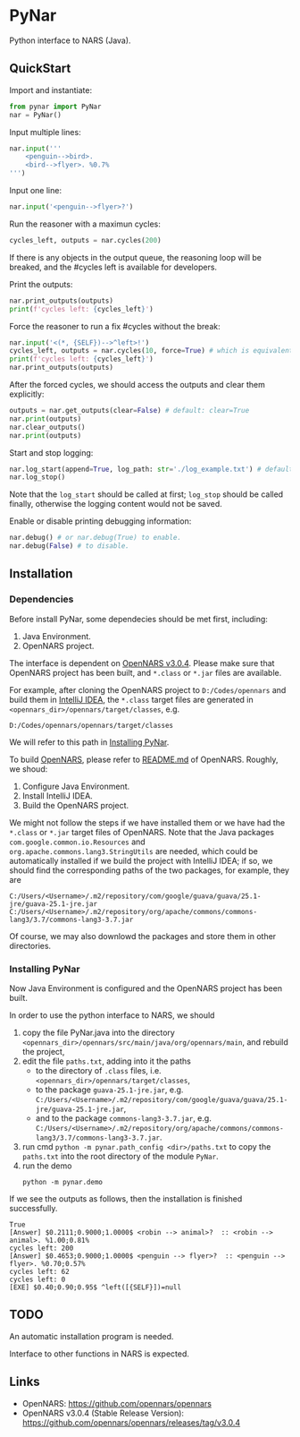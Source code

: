 # PyNar

Python interface to NARS (Java).

## QuickStart

Import and instantiate:

``` Python
from pynar import PyNar
nar = PyNar()
```

Input multiple lines:

``` Python
nar.input('''
    <penguin-->bird>.
    <bird-->flyer>. %0.7%
''')
```

Input one line:

```Python
nar.input('<penguin-->flyer>?')
```

Run the reasoner with a maximun cycles:

```Python
cycles_left, outputs = nar.cycles(200)
```

If there is any objects in the output queue, the reasoning loop will be breaked, and the #cycles left is available for developers.

Print the outputs:
```Python
nar.print_outputs(outputs)
print(f'cycles left: {cycles_left}')
```

Force the reasoner to run a fix #cycles without the break:

```Python
nar.input('<(*, {SELF})-->^left>!')
cycles_left, outputs = nar.cycles(10, force=True) # which is equivalent to `nar.input('10')`
print(f'cycles left: {cycles_left}')
nar.print_outputs(outputs)
```

After the forced cycles, we should access the outputs and clear them explicitly:

```Python
outputs = nar.get_outputs(clear=False) # default: clear=True
nar.print(outputs)
nar.clear_outputs()
nar.print(outputs)
```

Start and stop logging:

```Python
nar.log_start(append=True, log_path: str='./log_example.txt') # default: append=False, log_path: str='./log.txt'
nar.log_stop()
```

Note that the `log_start` should be called at first; `log_stop` should be called finally, otherwise the logging content would not be saved.

Enable or disable printing debugging information:

```Python
nar.debug() # or nar.debug(True) to enable.
nar.debug(False) # to disable.
```


## Installation

### Dependencies

Before install PyNar, some dependecies should be met first, including:

1. Java Environment.
2. OpenNARS project.

The interface is dependent on [OpenNARS v3.0.4][1]. Please make sure that OpenNARS project has been built, and `*.class` or `*.jar` files are available.

For example, after cloning the OpenNARS project to `D:/Codes/opennars` and build them in [IntelliJ IDEA](https://www.jetbrains.com/idea/download/), the `*.class` target files are generated in `<opennars_dir>/opennars/target/classes`, e.g. 

```
D:/Codes/opennars/opennars/target/classes
```

We will refer to this path in [Installing PyNar](#installing-pynar).

To build [OpenNARS][3], please refer to [README.md][2] of OpenNARS. Roughly, we shoud:

1. Configure Java Environment.
2. Install IntelliJ IDEA.
3. Build the OpenNARS project.

We might not follow the steps if we have installed them or we have had the `*.class` or `*.jar` target files of OpenNARS. Note that the Java packages `com.google.common.io.Resources` and `org.apache.commons.lang3.StringUtils` are needed, which could be automatically installed if we build the project with IntelliJ IDEA; if so, we should find the corresponding paths of the two packages, for example, they are

```
C:/Users/<Username>/.m2/repository/com/google/guava/guava/25.1-jre/guava-25.1-jre.jar
C:/Users/<Username>/.m2/repository/org/apache/commons/commons-lang3/3.7/commons-lang3-3.7.jar
```

Of course, we may also downlowd the packages and store them in other directories.


### Installing PyNar

Now Java Environment is configured and the OpenNARS project has been built.

In order to use the python interface to NARS, we should

1. copy the file PyNar.java into the directory `<opennars_dir>/opennars/src/main/java/org/opennars/main`, and rebuild the project,
2. edit the file `paths.txt`, adding into it the paths
   -  to the directory of `.class` files, i.e. `<opennars_dir>/opennars/target/classes`,
   - to the package `guava-25.1-jre.jar`, e.g. `C:/Users/<Username>/.m2/repository/com/google/guava/guava/25.1-jre/guava-25.1-jre.jar`,
   - and to the package `commons-lang3-3.7.jar`, e.g. `C:/Users/<Username>/.m2/repository/org/apache/commons/commons-lang3/3.7/commons-lang3-3.7.jar`.
3. run cmd `python -m pynar.path_config <dir>/paths.txt` to copy the `paths.txt` into the root directory of the module `PyNar`.
4. run the demo
   ```
   python -m pynar.demo
   ```

If we see the outputs as follows, then the installation is finished successfully.

```
True
[Answer] $0.2111;0.9000;1.0000$ <robin --> animal>?  :: <robin --> animal>. %1.00;0.81% 
cycles left: 200
[Answer] $0.4653;0.9000;1.0000$ <penguin --> flyer>?  :: <penguin --> flyer>. %0.70;0.57% 
cycles left: 62
cycles left: 0
[EXE] $0.40;0.90;0.95$ ^left([{SELF}])=null
```
## TODO

An automatic installation program is needed.

Interface to other functions in NARS is expected.

## Links

 - OpenNARS: https://github.com/opennars/opennars
 - OpenNARS v3.0.4 (Stable Release Version): https://github.com/opennars/opennars/releases/tag/v3.0.4

[1]: https://github.com/opennars/opennars/releases/tag/v3.0.4
[2]: https://github.com/opennars/opennars/blob/master/README.md
[3]: https://github.com/opennars/opennars